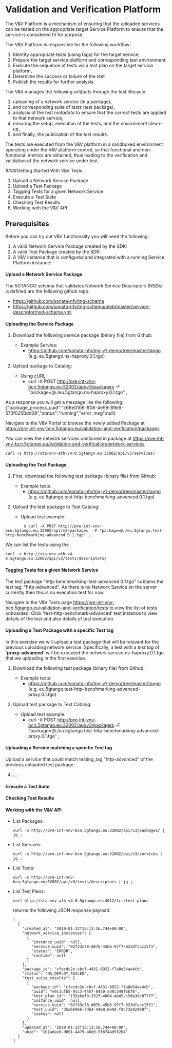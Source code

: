 # Validation and Verification Platform

The V&V Platform is a mechanism of ensuring that the uploaded services can be tested on the appropriate target Service Platform to ensure that the service is considered fit for purpose. 

The V&V Platform is responsible for the following workflow: 
1. Identify appropriate tests (using tags) for the target service,
1. Prepare the target service platform and corresponding test environment,
1. Execute the sequence of tests via a test plan on the target service platform,
1. Determine the success or failure of the test
1. Publish the results for further analysis.

The V&V manages the following _artifacts_ through the test lifecycle:
1. uploading of a _network service_ (in a package), 
1. and corresponding suite of _tests_ (test package), 
1. analysis of the _test metadata_ to ensure that the correct tests are applied to that network service,
1. ensuring the setup, execution of the tests, and the _environment_ clean-up,
1.  and finally, the publication of the _test results_. 

The tests are executed from the V&V platform in a sandboxed environment operating under the V&V platform control, so that functional and non-functional metrics are obtained, thus leading to the verification and validation of the network service under test.

####Getting Started With V&V Tests


1. Upload a Network Service Package
1. Upload a Test Package
1. Tagging Tests for a given Network Service
1. Execute a Test Suite
1. Checking Test Results
1. Working with the V&V API


## Prerequisites

Before you can try out V&V functionality you will need the following:
1. A valid Network Service Package created by the SDK:  
1. A valid Test Package created by the SDK:
1. A V&V instance that is configured and integrated with a running Service Platform instance:


#### Upload a Network Service Package

The 5GTANGO schema that validates Network Service Descriptors  (NSDs) is  defined are the following github repo: 
- https://github.com/sonata-nfv/tng-schema 
- https://github.com/sonata-nfv/tng-schema/blob/master/service-descriptor/nsd-schema.yml

#### Uploading the Service Package

1. Download the following service package (binary file) from Github: 
	* Example Service: 
		* https://github.com/sonata-nfv/tng-y1-demo/tree/master/tango (e.g. eu.5gtango.ns-haproxy.0.1.tgo)


1. Upload package to Catalog:
	* Using cURL:
		*  curl -X POST http://pre-int-vnv-bcn.5gtango.eu:32002/api/v3/packages  -F "package=@./eu.5gtango.ns-haproxy.0.1.tgo" ; 

As a response you will get a message like the following:
{"package_process_uuid":"c68e0108-ff06-4e58-89e9-573f0250dd08","status":"running","error_msg":null}

Navigate to the V&V Portal to browse the newly added Package at https://pre-int-vnv-bcn.5gtango.eu/validation-and-verification/packages

You can view the network services contained in package at https://pre-int-vnv-bcn.5gtango.eu/validation-and-verification/network-services


```console
curl -s http://sta-vnv-ath-v4-0.5gtango.eu:32002/api/v3/services/
```

#### Uploading the Test Package

1. First, download the following test package (binary file) from Github: 
	* Example tests: 
		* https://github.com/sonata-nfv/tng-y1-demo/tree/master/tango (e.g. eu.5gtango.test-http-benchmarking-advanced.0.1.tgo)

2. Upload the test package to Test Catalog:
	* Upload test example:
	

```console
        $ curl -X POST http://pre-int-vnv-bcn.5gtango.eu:32002/api/v3/packages  -F "package=@./eu.5gtango.test-http-benchmarking-advanced.0.1.tgo" ; 
```
We can list the tests using the  
```console
curl -s http://sta-vnv-ath-v4-0.5gtango.eu:32002/api/v3/tests/descriptors/
```
#### Tagging Tests for a given Network Service

The test package "http-benchmarking-test-advanced.0.1.tgo" cobtains the test tag: "http-advanced". As there is no  Network Service on the server currently then this is no execution test for now.

Navigate to the V&V Tests page https://pre-int-vnv-bcn.5gtango.eu/validation-and-verification/tests to view the list of tests onboarded.  Click 'test-http-benchmark-advanced' test instance to view details of the test and also details of test execution.

#### Uploading a Test Package with a specific Test tag

In this exercise we will upload a test package that will be relevant for the previous uploading network service. Specifically, a test with a _test tag_ of **'proxy-advanced'** will be executed the network service  ns-haproxy.0.1.tgo that we uploading in the first exercise.


1. Download the following test package (binary file) from Github: 
	* Example tests: 
		* https://github.com/sonata-nfv/tng-y1-demo/tree/master/tango (e.g. eu.5gtango.test-http-benchmarking-advanced-proxy.0.1.tgo)

2. Upload test package to Test Catalog:
	* Upload test example:
		*  curl -X POST http://pre-int-vnv-bcn.5gtango.eu:32002/api/v3/packages  -F "package=@./eu.5gtango.test-http-benchmarking-advanced-proxy.0.1.tgo" ; 



#### Uploading a Service matching a specific Test tag

Upload a service that could match testing_tag "http-advanced" of the previous uploaded test package.

4. ...

#### Execute a Test Suite


#### Checking Test Results

#### Working with the V&V API
 

* List Packages:

	```
	curl -s http://pre-int-vnv-bcn.5gtango.eu:32002/api/v3/packages/ | jq ;
	```

* List Services:

	```
	curl -s http://pre-int-vnv-bcn.5gtango.eu:32002/api/v3/services | jq ;
	```
* List Tests:

	```
	curl -s http://pre-int-vnv-bcn.5gtango.eu:32002/api/v3/tests/descriptors | jq ;
	```

* List Test Plans:

	```	
	curl http://sta-vnv-ath-v4-0.5gtango.eu:4012/trr/test-plans
    ```
    returns the following JSON response payload.
	```	
    [
      {
        "created_at": "2019-01-22T15:13:16.744+00:00",
        "network_service_instances": [
          {
            "instance_uuid": null,
            "service_uuid": "02f33c78-d07b-45b6-97f7-823dfccc15f1",
            "status": "ERROR",
            "runtime": null
          }
        ],
        "package_id": "cfecdc2e-cbcf-4431-8922-f7a8e54ae4cb",
        "status": "NS_DEPLOY_FAILED",
        "test_suite_results": [
          {
            "package_id": "cfecdc2e-cbcf-4431-8922-f7a8e54ae4cb",
            "uuid": "e0c1cfb5-91c3-4457-8450-ad0c240f6bf6",
            "test_plan_id": "135e6ef3-332f-4804-a645-c5da3dcb77f7",
            "instance_uuid": null,
            "service_uuid": "02f33c78-d07b-45b6-97f7-823dfccc15f1",
            "test_uuid": "35a66966-7db4-4408-8e9d-f0c73a92490f",
            "status": null
          }
        ],
        "updated_at": "2019-01-22T15:13:16.744+00:00",
        "uuid": "1b1adac6-d091-4479-a8e9-5fb744d5f2b4"
      }
    ]
	```